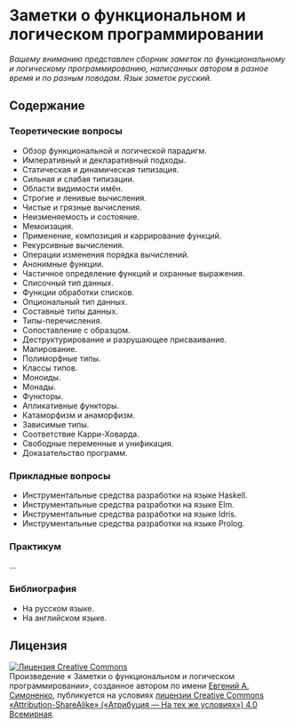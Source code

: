 # Заметки о функциональном и логическом программировании

_Вашему вниманию представлен сборник заметок по функциональному и логическому
программированию, написанных автором в разное время и по разным поводам. Язык
заметок русский._

## Содержание

### Теоретические вопросы

* Обзор функциональной и логической парадигм.
* Императивный и декларативный подходы.
* Статическая и динамическая типизация.
* Сильная и слабая типизации.
* Области видимости имён.
* Строгие и ленивые вычисления.
* Чистые и грязные вычисления.
* Неизменяемость и состояние.
* Мемоизация.
* Применение, композиция и каррирование функций.
* Рекурсивные вычисления.
* Операции изменения порядка вычислений.
* Анонимные функции.
* Частичное определение функций и охранные выражения.
* Списочный тип данных.
* Функции обработки списков.
* Опциональный тип данных.
* Составные типы данных.
* Типы-перечисления.
* Сопоставление с образцом.
* Деструктурирование и разрушающее присваивание.
* Мапирование.
* Полиморфные типы.
* Классы типов.
* Моноиды.
* Монады.
* Функторы.
* Апликативные функторы.
* Катаморфизм и анаморфизм.
* Зависимые типы.
* Соответствие Карри-Ховарда.
* Свободные переменные и унификация.
* Доказательство программ.

### Прикладные вопросы

* Инструментальные средства разработки на языке Haskell.
* Инструментальные средства разработки на языке Elm.
* Инструментальные средства разработки на языке Idris.
* Инструментальные средства разработки на языке Prolog.

### Практикум

...

### Библиография

* На русском языке.
* На английском языке.

## Лицензия

<a rel="license" href="http://creativecommons.org/licenses/by-sa/4.0/">
<img alt="Лицензия Creative Commons" style="border-width:0"
src="https://i.creativecommons.org/l/by-sa/4.0/88x31.png" /></a><br />
Произведение «<span xmlns:dct="http://purl.org/dc/terms/" property="dct:title">
Заметки о функциональном и логическом программировании</span>»,
созданное автором по имени <a xmlns:cc="http://creativecommons.org/ns#"
href="https://github.com/easimonenko/notes-about-flp" property="cc:attributionName"
rel="cc:attributionURL">Евгений А. Симоненко</a>, публикуется на условиях
<a rel="license" href="http://creativecommons.org/licenses/by-sa/4.0/">
лицензии Creative Commons «Attribution-ShareAlike»
(«Атрибуция — На тех же условиях») 4.0 Всемирная</a>.
